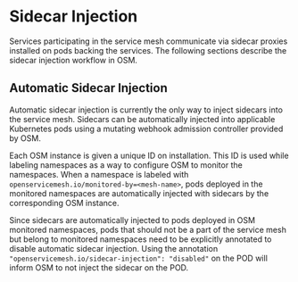 # Sidecar Injection
Services participating in the service mesh communicate via sidecar proxies installed on pods backing the services. The following sections describe the sidecar injection workflow in OSM.

## Automatic Sidecar Injection
Automatic sidecar injection is currently the only way to inject sidecars into the service mesh. Sidecars can be automatically injected into applicable Kubernetes pods using a mutating webhook admission controller provided by OSM.

Each OSM instance is given a unique ID on installation. This ID is used while labeling namespaces as a way to configure OSM to monitor the namespaces. When a namespace is labeled with `openservicemesh.io/monitored-by=<mesh-name>`, pods deployed in the monitored namespaces are automatically injected with sidecars by the corresponding OSM instance.

Since sidecars are automatically injected to pods deployed in OSM monitored namespaces, pods that should not be a part of the service mesh but belong to monitored namespaces need to be explicitly annotated to disable automatic sidecar injection. Using the annotation `"openservicemesh.io/sidecar-injection": "disabled"` on the POD will inform OSM to not inject the sidecar on the POD.